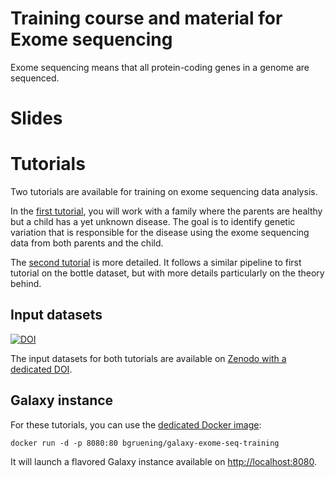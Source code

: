 Training course and material for Exome sequencing
====

Exome sequencing means that all protein-coding genes in a genome are sequenced.

# Slides

# Tutorials

Two tutorials are available for training on exome sequencing data analysis.

In the [first tutorial](tutorials/Exome-Seq.md), you will work with a family
where the parents are healthy but a child has a yet unknown disease. The goal is
to identify genetic variation that is responsible for the disease using the exome
sequencing data from both parents and the child.

The [second tutorial](tutorials/Diploid-variant-calling.md) is more detailed. It
follows a similar pipeline to first tutorial on the bottle dataset, but with
more details particularly on the theory behind.

## Input datasets

[![DOI](https://zenodo.org/badge/doi/10.5281/zenodo.60520.svg)](http://dx.doi.org/10.5281/zenodo.60520)

The input datasets for both tutorials are available on
[Zenodo with a dedicated DOI](http://dx.doi.org/10.5281/zenodo.60520).

## Galaxy instance

For these tutorials, you can use the [dedicated Docker image](docker/README.md):

```
docker run -d -p 8080:80 bgruening/galaxy-exome-seq-training
```

It will launch a flavored Galaxy instance available on
[http://localhost:8080](http://localhost:8080).
